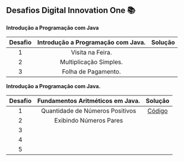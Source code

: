 ## Desafios Digital Innovation One :books:

**Introdução a Programação com Java**

| Desafio | **Introdução a Programação com Java.** | Solução |
| :-----: | :------------------------------------: | :-----: |
|    1    |            Visita na Feira.            |         |
|    2    |         Multiplicação Simples.         |         |
|    3    |          Folha de Pagamento.           |         |

**Introdução a Programação com Java.**

| Desafio | Fundamentos Aritméticos em Java. |                           Solução                            |
| :-----: | :------------------------------: | :----------------------------------------------------------: |
|    1    | Quantidade de Números Positivos  | [Código](https://github.com/renanbandeira94/Desafios-DIO-Java/blob/master/Fundamentos%20Aritm%C3%A9ticos%20em%20Java/1.%20Quantidade%20de%20N%C3%BAmeros%20Positivos/Desafio.java) |
|    2    |      Exibindo Números Pares      |                                                              |
|    3    |                                  |                                                              |
|    4    |                                  |                                                              |
|    5    |                                  |                                                              |